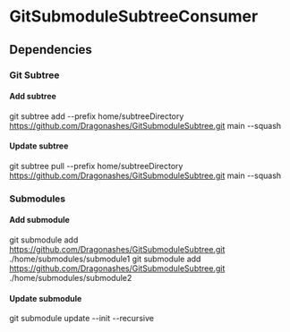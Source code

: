 # GitSubmoduleSubtreeConsumer

## Dependencies

### Git Subtree

#### Add subtree

git subtree add --prefix  home/subtreeDirectory https://github.com/Dragonashes/GitSubmoduleSubtree.git main --squash

#### Update subtree

git subtree pull --prefix home/subtreeDirectory https://github.com/Dragonashes/GitSubmoduleSubtree.git main --squash

### Submodules

#### Add submodule

git submodule add https://github.com/Dragonashes/GitSubmoduleSubtree.git ./home/submodules/submodule1
git submodule add https://github.com/Dragonashes/GitSubmoduleSubtree.git ./home/submodules/submodule2

#### Update submodule

git submodule update --init --recursive
